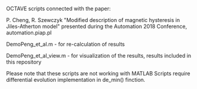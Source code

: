 OCTAVE scripts connected with the paper:

P. Cheng, R. Szewczyk "Modified description of magnetic hysteresis in Jiles-Atherton model"
presented during the Automation 2018 Conference, automation.piap.pl

DemoPeng_et_al.m 	      - for re-calculation of results

DemoPeng_et_al_view.m   - for visualization of the results, results included in this repository

Please note that these scripts are not working with MATLAB
Scripts require differential evolution implementation in de_min() finction.

